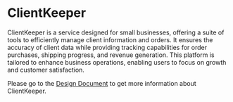 # ClientKeeper

ClientKeeper is a service designed for small businesses, offering a suite of tools to efficiently manage client
information and orders. It ensures the accuracy of client data while providing tracking capabilities for order
purchases, shipping progress, and revenue generation. This platform is tailored to enhance business operations,
enabling users to focus on growth and customer satisfaction.

Please go to the [Design Document](DesignDocument.md) to get more information about ClientKeeper. 

